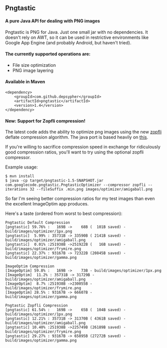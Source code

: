 ## Pngtastic

#### A pure Java API for dealing with PNG images

Pngtastic is PNG for Java. Just one small jar with no dependencies. It doesn't rely on AWT, so it can be used in restrictive environments like Google App Engine (and probably Android, but haven't tried).

#### The currently supported operations are:
- File size optimization
- PNG image layering

#### Available in Maven
    <dependency>
        <groupId>com.github.depsypher</groupId>
        <artifactId>pngtastic</artifactId>
        <version>1.4</version>
    </dependency>

#### New: Support for Zopfli compression!
The latest code adds the ability to optimize png images using the new [zopfli](https://code.google.com/p/zopfli/) deflate compression algorithm. The java port is based heavily on [this](https://github.com/eustas/CafeUndZopfli).

If you're willing to sacrifice compression speed in exchange for ridiculously good compression ratios, you'll want to try using the optional zopfli compressor.

Example usage:

    $ mvn install
    $ java -cp target/pngtastic-1.5-SNAPSHOT.jar com.googlecode.pngtastic.PngtasticOptimizer --compressor zopfli --iterations 32 --fileSuffix .min.png images/optimizer/amigaball.png

So far I'm seeing better compression ratios for my test images than even the excellent ImageOptim app produces.

Here's a taste (ordered from worst to best compression):

    Pngtastic Default Compression
    [pngtastic] 59.76% :   169B ->    68B (  101B saved) - build/images/optimizer/1px.png
    [pngtastic]  5.99% : 35731B -> 33590B ( 2141B saved) - build/images/optimizer/amigaball.png
    [pngtastic]  0.01% :251938B ->251922B (   16B saved) - build/images/optimizer/frymire.png
    [pngtastic] 22.37% : 93167B -> 72322B (20845B saved) - build/images/optimizer/gamma.png

    ImageOptim Compression
    [ImageOptim] 59.8% :   169B ->    73B - build/images/optimizer/1px.png
    [ImageOptim]  11.2% : 35731B -> 31729B - build/images/optimizer/amigaball.png
    [ImageOptim]  8.7% :251938B ->230055B - build/images/optimizer/frymire.png
    [ImageOptim] 28.5% : 93167B -> 66607B - build/images/optimizer/gamma.png

    Pngtastic Zopfli Compression
    [pngtastic] 61.54% :   169B ->    65B (  104B saved) - build/images/optimizer/1px.png
    [pngtastic] 12.21% : 35731B -> 31370B ( 4361B saved) - build/images/optimizer/amigaball.png
    [pngtastic] 10.40% :251938B ->225749B (26189B saved) - build/images/optimizer/frymire.png
    [pngtastic] 29.27% : 93167B -> 65895B (27272B saved) - build/images/optimizer/gamma.png
